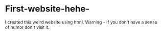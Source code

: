 # First-website-hehe-
I created this weird website using html. Warning - If you don't have a sense of humor don't visit it. 
